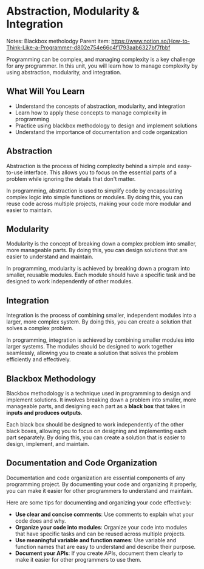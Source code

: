 # Abstraction, Modularity & Integration

Notes: Blackbox metholodgy
Parent item: https://www.notion.so/How-to-Think-Like-a-Programmer-d802e754e66c4f1793aab6327bf7fbbf

Programming can be complex, and managing complexity is a key challenge for any programmer. In this unit, you will learn how to manage complexity by using abstraction, modularity, and integration.

## What Will You Learn

- Understand the concepts of abstraction, modularity, and integration
- Learn how to apply these concepts to manage complexity in programming
- Practice using blackbox methodology to design and implement solutions
- Understand the importance of documentation and code organization

## Abstraction

Abstraction is the process of hiding complexity behind a simple and easy-to-use interface. This allows you to focus on the essential parts of a problem while ignoring the details that don't matter.

In programming, abstraction is used to simplify code by encapsulating complex logic into simple functions or modules. By doing this, you can reuse code across multiple projects, making your code more modular and easier to maintain.

## Modularity

Modularity is the concept of breaking down a complex problem into smaller, more manageable parts. By doing this, you can design solutions that are easier to understand and maintain.

In programming, modularity is achieved by breaking down a program into smaller, reusable modules. Each module should have a specific task and be designed to work independently of other modules.

## Integration

Integration is the process of combining smaller, independent modules into a larger, more complex system. By doing this, you can create a solution that solves a complex problem.

In programming, integration is achieved by combining smaller modules into larger systems. The modules should be designed to work together seamlessly, allowing you to create a solution that solves the problem efficiently and effectively.

## Blackbox Methodology

Blackbox methodology is a technique used in programming to design and implement solutions. It involves breaking down a problem into smaller, more manageable parts, and designing each part as a **black box** that takes in **inputs and produces outputs**.

Each black box should be designed to work independently of the other black boxes, allowing you to focus on designing and implementing each part separately. By doing this, you can create a solution that is easier to design, implement, and maintain.

## Documentation and Code Organization

Documentation and code organization are essential components of any programming project. By documenting your code and organizing it properly, you can make it easier for other programmers to understand and maintain.

Here are some tips for documenting and organizing your code effectively:

- **Use clear and concise comments**: Use comments to explain what your code does and why.
- **Organize your code into modules**: Organize your code into modules that have specific tasks and can be reused across multiple projects.
- **Use meaningful variable and function names**: Use variable and function names that are easy to understand and describe their purpose.
- **Document your APIs**: If you create APIs, document them clearly to make it easier for other programmers to use them.
